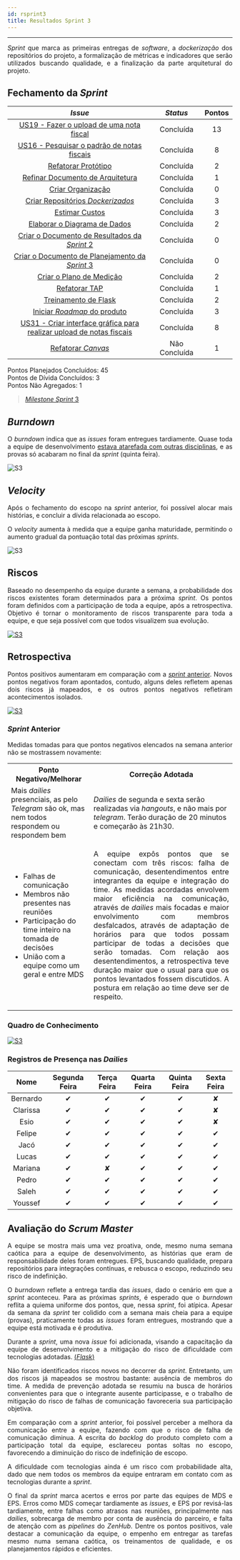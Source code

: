 ```yaml
---
id: rsprint3    
title: Resultados Sprint 3
---
```


***    

<p align="justify">
<i>Sprint</i> que marca as primeiras entregas de <i>software</i>, a <i>dockerização</i> dos repositórios do projeto, a formalização de métricas e indicadores que serão utilizados buscando qualidade, e a finalização da parte arquitetural do projeto.
</p>

## Fechamento da _Sprint_     


|     _Issue_      |     _Status_    |       Pontos       |
|:--------------:|:---------------:|:-------------:
|[US19 - Fazer o upload de uma nota fiscal ](https://github.com/fga-eps-mds/2018.2-Kalkuli/issues/46) |Concluída |13 |
|[US16 - Pesquisar o padrão de notas fiscais](https://github.com/fga-eps-mds/2018.2-Kalkuli/issues/49)|Concluída| 8|
|[Refatorar Protótipo](https://github.com/fga-eps-mds/2018.2-Kalkuli/issues/50) |Concluída | 2|
|[Refinar Documento de Arquitetura](https://github.com/fga-eps-mds/2018.2-Kalkuli/issues/51) |Concluída | 1|
|[Criar Organização](https://github.com/fga-eps-mds/2018.2-Kalkuli/issues/52) | Concluída |0|
|[Criar Repositórios _Dockerizados_](https://github.com/fga-eps-mds/2018.2-Kalkuli/issues/53)|Concluída | 3|
|[Estimar Custos](https://github.com/fga-eps-mds/2018.2-Kalkuli/issues/54)|Concluída | 3|
|[Elaborar o Diagrama de Dados](https://github.com/fga-eps-mds/2018.2-Kalkuli/issues/55)|Concluída | 2|
|[Criar o Documento de Resultados da _Sprint_ 2](https://github.com/fga-eps-mds/2018.2-Kalkuli/issues/56)|Concluída | 0 |
|[Criar o Documento de Planejamento da _Sprint_ 3](https://github.com/fga-eps-mds/2018.2-Kalkuli/issues/57)|Concluída | 0|  
|[Criar o Plano de Medição](https://github.com/fga-eps-mds/2018.2-Kalkuli/issues/58)|Concluída | 2|  
|[Refatorar TAP](https://github.com/fga-eps-mds/2018.2-Kalkuli/issues/59)|Concluída | 1|  
|[Treinamento de Flask](https://github.com/fga-eps-mds/2018.2-kalkuli/issues/64)|Concluída | 2 |
|[Iniciar _Roadmap_ do produto](https://github.com/fga-eps-mds/PDF2Knowledge/issues/8) |Concluída | 3 |
|[US31 - Criar interface gráfica para realizar upload de notas fiscais](https://github.com/fga-eps-mds/2018.2-Kalkuli/issues/48) |Concluída| 8 |    
|[Refatorar _Canvas_](https://github.com/fga-eps-mds/2018.2-Kalkuli/issues/60)| Não Concluída |1| 


Pontos Planejados Concluídos: 45     
Pontos de Dívida Concluídos:  3    
Pontos Não Agregados: 1   


> [_Milestone Sprint_ 3](https://github.com/fga-eps-mds/2018.2-Kalkuli/milestone/4?closed=1)


## _Burndown_    

<p align="justify">
O <i>burndown</i> indica que as <i>issues</i> foram entregues tardiamente. Quase toda a equipe de desenvolvimento <a href="https://github.com/fga-eps-mds/2018.2-Kalkuli/issues/29#issuecomment-417966373" title="Quadro de Provas de Integrantes da Equipe">estava atarefada com outras disciplinas</a>, e as provas só acabaram no final da <i>sprint</i> (quinta feira).</p> 

![S3](assets/burndown-S3.png "Burndown Sprint 3")

## _Velocity_     
<p align="justify">
Após o fechamento do escopo na <i>sprint</i> anterior, foi possível alocar mais histórias, e concluir a dívida relacionada ao escopo.</p>   
<p align="justify">
O <i>velocity</i> aumenta à medida que a equipe ganha maturidade, permitindo o aumento gradual da pontuação total das próximas <i>sprints</i>.</p>   

![S3](assets/velocity-S3.png "Burndown Sprint 3")

## Riscos    
<p align="justify">
Baseado no desempenho da equipe durante a semana, a probabilidade dos riscos existentes foram determinados para a próxima <i>sprint</i>. Os pontos foram definidos com a participação de toda a equipe, após a retrospectiva. Objetivo é tornar o monitoramento de riscos transparente para toda a equipe, e que seja possível com que todos visualizem sua evolução.
</p>  

[![S3](assets/BurndowndeRiscos-S3.png "Clique para ver em detalhes")](https://docs.google.com/spreadsheets/d/1PYjMMXbWRgKwY5oZH5ekg4VbqTYYfdJImHmxCLH62xI/edit#gid=0) 


## Retrospectiva
<p align="justify">
Pontos positivos aumentaram em comparação com a <a href="https://fga-eps-mds.github.io/2018.2-Kalkuli/docs/rsprint2#retrospectiva" title="Retrospectiva Sprint 2"><i>sprint</i> anterior</a>. Novos pontos negativos foram apontados, contudo, alguns deles refletem apenas dois riscos já mapeados, e os outros pontos negativos refletiram acontecimentos isolados.
</p>   

[![S3](assets/Retrospectiva-S3.png "Clique para ver em detalhes")](https://docs.google.com/spreadsheets/d/1SwrbhRVE0lLx0K-8wPtjzFHJ86G5oUCzknl2b8s2odg/edit#gid=185412717)   


### _Sprint_ Anterior

<p align="justify">
Medidas tomadas para que pontos negativos elencados na semana anterior não se mostrassem novamente:</p>

<table>
  <tr align="center">
    <th>Ponto Negativo/Melhorar</th>
    <th>Correção Adotada</th>
  </tr>
  <tr align="left">
    <td>Mais <i>dailies</i> presenciais, as pelo <i>Telegram</i> são ok, mas nem todos respondem ou respondem bem</td>
    <td><i>Dailies</i> de segunda e sexta serão realizadas via <i>hangouts</i>, e não mais por <i>telegram</i>. Terão duração de 20 minutos e começarão às 21h30.</td>
  </tr>
  <tr align="left">
    <td>
    <ul>
     <li>Falhas de comunicação</li>
     <li>Membros não presentes nas reuniões</li>
     <li>Participação do time inteiro na tomada de decisões</li>
     <li>União com a equipe como um geral e entre MDS</li>
    </ul>
    </td>
    <td align='center'><p align="justify">A equipe expôs pontos que se conectam com três riscos: falha de comunicação, desentendimentos entre integrantes da equipe e integração do time. As medidas acordadas envolvem maior eficiência na comunicação, através de <i>dailies</i> mais focadas e maior envolvimento com membros desfalcados, através de adaptação de horários para que todos possam participar de todas a decisões que serão tomadas. Com relação aos desentendimentos, a retrospectiva teve duração maior que o usual para que os pontos levantados fossem discutidos. A postura em relação ao time deve ser de respeito.</p></td>
  </tr>
</table>
</p>


### Quadro de Conhecimento   

<p align="justify">
</p>

[![S3](assets/Conhecimento-S3.png "Clique para ver em detalhes")](https://docs.google.com/spreadsheets/d/19OGoemAfy_4nSFBbycD4kIoBFJwUjbXB7vxuQi8HLqY/edit#gid=584345149)


### Registros de Presença nas _Dailies_    

| Nome    |Segunda Feira      | Terça Feira      | Quarta Feira     | Quinta Feira      | Sexta Feira      |     
|:-----:  |:-----------------:|:----------------:|:----------------:|:-----------------:|:----------------:|
|Bernardo |         ✔         |         ✔        |         ✔        |         ✔         |         ✘        |
|Clarissa |         ✔         |         ✔        |         ✔        |         ✔         |         ✘        |
|Esio     |         ✔         |         ✔        |         ✔        |         ✔         |         ✘        |
|Felipe   |         ✔         |         ✔        |         ✔        |         ✔         |         ✔        |
|Jacó     |         ✔         |         ✔        |         ✔        |         ✔         |         ✔        |
|Lucas    |         ✔         |         ✔        |         ✔        |         ✔         |         ✔        |
|Mariana  |         ✔         |         ✘        |         ✔        |         ✔         |         ✔        |
|Pedro    |         ✔         |         ✔        |         ✔        |         ✔         |         ✔        |
|Saleh    |         ✔         |         ✔        |         ✔        |         ✔         |         ✔        |
|Youssef  |         ✔         |         ✔        |         ✔        |         ✔         |         ✔        |    


## Avaliação do _Scrum Master_     

<p align="justify">
A equipe se mostra mais uma vez proativa, onde, mesmo numa semana caótica para a equipe de desenvolvimento, as histórias que eram de responsabilidade deles foram entregues. EPS, buscando qualidade, prepara repositórios para integrações contínuas, e rebusca o escopo, reduzindo seu risco de indefinição.</p>  

<p align="justify">
O <i>burndown</i> reflete a entrega tardia das <i>issues</i>, dado o cenário em que a <i>sprint</i> aconteceu. Para as próximas <i>sprints</i>, é esperado que o <i>burndown</i> reflita a quiema uniforme dos pontos, que, nessa <i>sprint</i>, foi atípica. Apesar da semana da <i>sprint</i> ter colidido com a semana mais cheia para a equipe (provas), praticamente todas as <i>issues</i> foram entregues, mostrando que a equipe está motivada e é produtiva.</p> 

<p align="justify">
Durante a <i>sprint</i>, uma nova <i>issue</i> foi adicionada, visando a capacitação da equipe de desenvolvimento e a mitigação do risco de dificuldade com tecnologias adotadas. <a href="https://github.com/fga-eps-mds/2018.2-Kalkuli/issues/64" title="Realizar treinamento de Flask">(<i>Flask</i>)</a>  
</p> 

<p align="justify">
Não foram identificados riscos novos no decorrer da <i>sprint</i>.
Entretanto, um dos riscos já mapeados se mostrou bastante: ausência de membros do time. A medida de prevenção adotada se resumiu na busca de horários convenientes para que o integrante ausente participasse, e o trabalho de mitigação do risco de falhas de comunicação favoreceria sua participação objetiva.</p> 

<p align="justify">
Em comparação com a <i>sprint</i> anterior, foi possível perceber a melhora da comunicação entre a equipe, fazendo com que o risco de falha de comunicação diminua. A escrita do <i>backlog</i> do produto completo com a participação total da equipe, esclareceu pontas soltas no escopo, favorecendo a diminuição do risco de indefinição de escopo.</p>

<p align="justify">
A dificuldade com tecnologias ainda é um risco com probabilidade alta, dado que nem todos os membros da equipe entraram em contato com as tecnologias durante a <i>sprint</i>.
</p> 

<p align="justify">
O final da <i>sprint</i> marca acertos e erros por parte das equipes de MDS e EPS. Erros como MDS começar tardiamente as <i>issues</i>, e EPS por revisá-las tardiamente, entre falhas como atrasos nas reuniões, principalmente nas <i>dailies</i>, sobrecarga de membro por conta de ausência do parceiro, e falta de atenção com as <i>pipelines</i> do <i>ZenHub</i>. Dentre os pontos positivos, vale destacar a comunicação da equipe, o empenho em entregar as tarefas mesmo numa semana caótica, os treinamentos de qualidade, e os planejamentos rápidos e eficientes.
</p> 